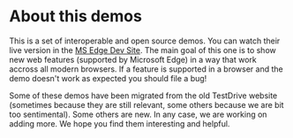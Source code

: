 # About this demos

This is a set of interoperable and open source demos. You can watch their live version in the [MS Edge Dev Site](http://dev.modern.ie/testdrive/). The main goal of this one is to show new web features (supported by Microsoft Edge) in a way that work accross all modern browsers. If a feature is supported in a browser and the demo doesn't work as expected you should file a bug!  

Some of these demos have been migrated from the old TestDrive website (sometimes because they are still relevant, some others because we are bit too sentimental). Some others are new. In any case, we are working on adding more. We hope you find them interesting and helpful.